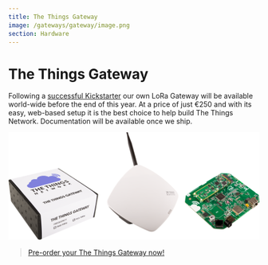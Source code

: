 ```yaml
---
title: The Things Gateway
image: /gateways/gateway/image.png
section: Hardware
---
```


# The Things Gateway

Following a [successful Kickstarter](https://www.kickstarter.com/projects/419277966/the-things-network) our own LoRa Gateway will be available world-wide before the end of this year. At a price of just €250 and with its easy, web-based setup it is the best choice to help build The Things Network. Documentation will be available once we ship.

![Box, Casing and PCB](image.png)

> [Pre-order your The Things Gateway now!](https://shop.thethingsnetwork.com/index.php/product/the-things-gateway/)
